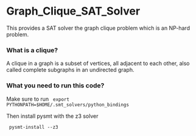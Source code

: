 # Graph_Clique_SAT_Solver
This provides a SAT solver the graph clique problem which is an NP-hard problem. 

### What is a clique?
A clique in a graph is a subset of vertices, all adjacent to each other, also called complete subgraphs in an undirected graph. 

### What you need to run this code? 
Make sure to run 
<code> export PYTHONPATH=$HOME/.smt_solvers/python_bindings </code>

Then install pysmt with the z3 solver

<code> pysmt-install --z3 </code>
